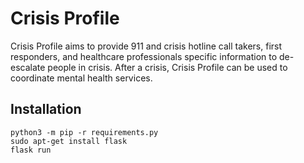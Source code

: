 # Crisis Profile

Crisis Profile aims to provide 911 and crisis hotline call takers, first responders, and healthcare professionals specific information to de-escalate people in crisis. After a crisis, Crisis Profile can be used to coordinate mental health services.

## Installation

```
python3 -m pip -r requirements.py
sudo apt-get install flask
flask run
```


